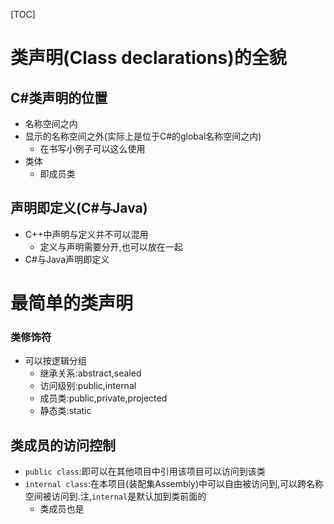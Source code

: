 [TOC]

# 类声明(Class declarations)的全貌
## C#类声明的位置
- 名称空间之内
- 显示的名称空间之外(实际上是位于C#的global名称空间之内)
    - 在书写小例子可以这么使用
- 类体
    - 即成员类

## 声明即定义(C#与Java)
- C++中声明与定义并不可以混用  
    - 定义与声明需要分开,也可以放在一起
- C#与Java声明即定义 

# 最简单的类声明

### 类修饰符
- 可以按逻辑分组
    - 继承关系:abstract,sealed
    - 访问级别:public,internal
    - 成员类:public,private,projected
    - 静态类:static

## 类成员的访问控制  
- `public class`:即可以在其他项目中引用该项目可以访问到该类
- `internal class`:在本项目(装配集Assembly)中可以自由被访问到,可以跨名称空间被访问到.注,`internal`是默认加到类前面的
    - 类成员也是
